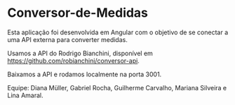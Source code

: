 # Conversor-de-Medidas

Esta aplicação foi desenvolvida em Angular com o objetivo de se conectar a uma API externa para converter medidas.

Usamos a API do Rodrigo Bianchini, disponível em https://github.com/robianchini/conversor-api.

Baixamos a API e rodamos localmente na porta 3001.

Equipe: Diana Müller, Gabriel Rocha, Guilherme Carvalho, Mariana Silveira e Lina Amaral.
